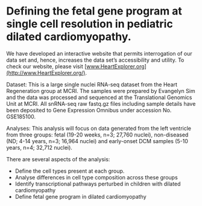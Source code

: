 # Defining the fetal gene program at single cell resolution in pediatric dilated cardiomyopathy. 

We have developed an interactive website that permits interrogation of our data set and, hence, increases the data set’s accessibility and utility. To check our website, please visit [www.HeartExplorer.org](http://www.HeartExplorer.org/).

Dataset: 
This is a large single nuclei RNA-seq dataset from the Heart Regeneration group at MCRI. The samples were prepared by Evangelyn Sim and the data was processed and sequenced at the Translational Genomics Unit at MCRI. All snRNA-seq raw fastq.gz files including sample details have been deposited to Gene Expression Omnibus under accession No. GSE185100.

Analyses: 
This analysis will focus on data generated from the left ventricle from three groups: fetal (19-20 weeks, n=3; 27,760 nuclei), non-diseased (ND; 4-14 years, n=3; 16,964 nuclei) and early-onset DCM samples (5-10 years, n=4; 32,712 nuclei). 

There are several aspects of the analysis:
* Define the cell types present at each group.
* Analyse differences in cell type composition across these groups
* Identify transcriptional pathways perturbed in children with dilated cardiomyopathy
* Define fetal gene program in dilated cardiomyopathy 
